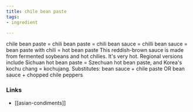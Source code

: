 ```yaml
---
title: chile bean paste
tags:
- ingredient

---
```

chile bean paste = chili bean paste = chili bean sauce = chilli bean sauce = bean paste with chili = hot bean paste This reddish-brown sauce is made from fermented soybeans and hot chilies. It's very hot. Regional versions include Sichuan hot bean paste = Szechuan hot bean paste, and Korea's kochu chang = kochujang. Substitutes: bean sauce + chile paste OR bean sauce + chopped chile peppers

### Links

* [[asian-condiments]]
